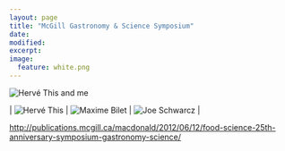```yaml
---
layout: page
title: "McGill Gastronomy & Science Symposium"
date: 
modified:
excerpt:
image:
  feature: white.png
---
```


![Hervé This and me](http://jadeproulx.com/images/this-and-me.jpg)


| ![Hervé This](http://jadeproulx.com/images/hervethis.jpg) | ![Maxime Bilet](http://jadeproulx.com/images/maximebilet.jpg) | ![Joe Schwarcz](http://jadeproulx.com/images/joeschwarcz.jpg) | 

http://publications.mcgill.ca/macdonald/2012/06/12/food-science-25th-anniversary-symposium-gastronomy-science/
